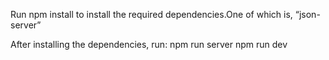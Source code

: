 Run npm install to install the required dependencies.One of which is, “json-server”

After installing the dependencies, run:
npm run server
npm run dev
